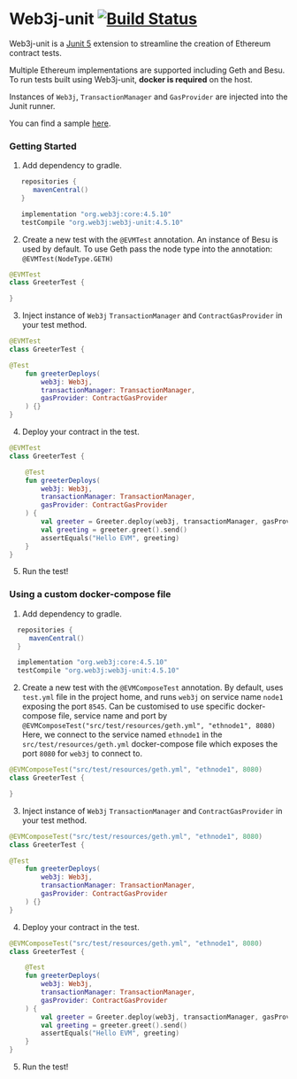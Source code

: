 # Web3j-unit [![Build Status](https://travis-ci.org/web3j/web3j-unit.svg?branch=master)](https://travis-ci.org/web3j/web3j-unit)

Web3j-unit is a [Junit 5](https://junit.org/junit5/docs/current/user-guide/) extension to streamline the creation of Ethereum contract tests.

Multiple Ethereum implementations are supported including Geth and Besu. To run tests built using Web3j-unit, **docker is required** on the host.

Instances of `Web3j`, `TransactionManager` and `GasProvider` are injected into the Junit runner.

You can find a sample [here](https://github.com/cfelde/web3j-unitexample).

### Getting Started

1. Add dependency to gradle.

```groovy
   repositories {
      mavenCentral()
   }

   implementation "org.web3j:core:4.5.10"
   testCompile "org.web3j:web3j-unit:4.5.10"
```

2. Create a new test with the `@EVMTest` annotation. An instance of Besu is used by default. To use Geth pass the node type into the annotation: `@EVMTest(NodeType.GETH)`

```kotlin
@EVMTest
class GreeterTest {

}
```

3. Inject instance of `Web3j` `TransactionManager` and `ContractGasProvider` in your test method.

```kotlin
@EVMTest
class GreeterTest {

@Test
    fun greeterDeploys(
        web3j: Web3j,
        transactionManager: TransactionManager,
        gasProvider: ContractGasProvider
    ) {}
}
```

4. Deploy your contract in the test.

```kotlin
@EVMTest
class GreeterTest {

    @Test
    fun greeterDeploys(
        web3j: Web3j,
        transactionManager: TransactionManager,
        gasProvider: ContractGasProvider
    ) {
        val greeter = Greeter.deploy(web3j, transactionManager, gasProvider, "Hello EVM").send()
        val greeting = greeter.greet().send()
        assertEquals("Hello EVM", greeting)
    }
}
```

5. Run the test!

### Using a custom docker-compose file

1. Add dependency to gradle.
   
```groovy
  repositories {
     mavenCentral()
  }

  implementation "org.web3j:core:4.5.10"
  testCompile "org.web3j:web3j-unit:4.5.10"
```

2. Create a new test with the `@EVMComposeTest` annotation.
By default, uses `test.yml` file in the project home, and runs `web3j` on service name `node1` exposing the port `8545`. 
Can be customised to use specific docker-compose file, service name and port by `@EVMComposeTest("src/test/resources/geth.yml", "ethnode1", 8080)`
Here, we connect to the service named `ethnode1` in the `src/test/resources/geth.yml` docker-compose file which exposes the port `8080` for `web3j` to connect to. 

```kotlin
@EVMComposeTest("src/test/resources/geth.yml", "ethnode1", 8080)
class GreeterTest {

}
```

3. Inject instance of `Web3j` `TransactionManager` and `ContractGasProvider` in your test method.

```kotlin
@EVMComposeTest("src/test/resources/geth.yml", "ethnode1", 8080)
class GreeterTest {

@Test
    fun greeterDeploys(
        web3j: Web3j,
        transactionManager: TransactionManager,
        gasProvider: ContractGasProvider
    ) {}
}
```

4. Deploy your contract in the test.

```kotlin
@EVMComposeTest("src/test/resources/geth.yml", "ethnode1", 8080)
class GreeterTest {

    @Test
    fun greeterDeploys(
        web3j: Web3j,
        transactionManager: TransactionManager,
        gasProvider: ContractGasProvider
    ) {
        val greeter = Greeter.deploy(web3j, transactionManager, gasProvider, "Hello EVM").send()
        val greeting = greeter.greet().send()
        assertEquals("Hello EVM", greeting)
    }
}
```

5. Run the test!